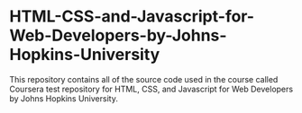 # HTML-CSS-and-Javascript-for-Web-Developers-by-Johns-Hopkins-University
This repository contains all of the source code used in the course called Coursera test repository for HTML, CSS, and Javascript for Web Developers by Johns Hopkins University.

